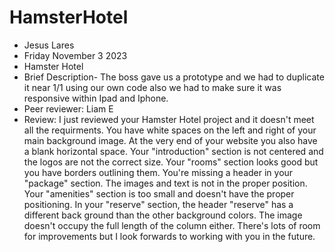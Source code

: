 # HamsterHotel

- Jesus Lares
- Friday November 3 2023
- Hamster Hotel
- Brief Description- The boss gave us a prototype and we had to duplicate it near 1/1 using our own code also we had to make sure it was responsive within Ipad and Iphone.
- Peer reviewer: Liam E
- Review: I just reviewed your Hamster Hotel project and it doesn't meet all the requirments. You have white spaces on the left and right of your main background image. At the very end of your website you also have a blank horizontal space. Your "introduction" section is not centered and the logos are not the correct size. Your "rooms" section looks good but you have borders outlining them. You're missing a header in your "package" section. The images and text is not in the proper position. Your "amenities" section is too small and doesn't have the proper positioning. In your "reserve" section, the header "reserve" has a different back ground than the other background colors. The image doesn't occupy the full length of the column either. There's lots of room for improvements but I look forwards to working with you in the future.    
